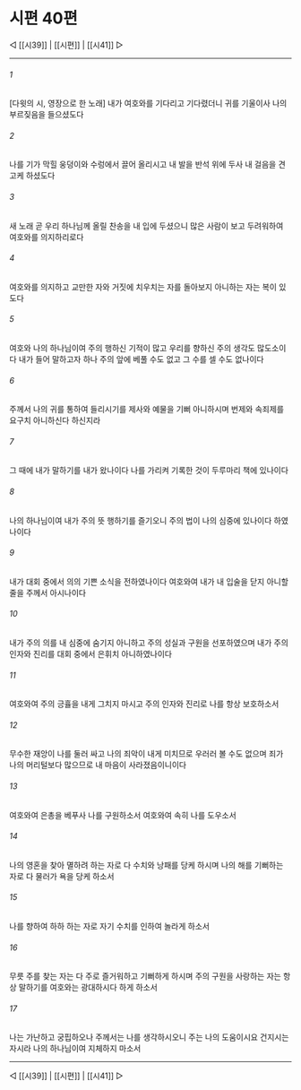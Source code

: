 ﻿# 시편 40편

◁ [[시39]] | [[시편]] | [[시41]] ▷
***

###### 1
[다윗의 시, 영장으로 한 노래] 내가 여호와를 기다리고 기다렸더니 귀를 기울이사 나의 부르짖음을 들으셨도다

###### 2
나를 기가 막힐 웅덩이와 수렁에서 끌어 올리시고 내 발을 반석 위에 두사 내 걸음을 견고케 하셨도다

###### 3
새 노래 곧 우리 하나님께 올릴 찬송을 내 입에 두셨으니 많은 사람이 보고 두려워하여 여호와를 의지하리로다

###### 4
여호와를 의지하고 교만한 자와 거짓에 치우치는 자를 돌아보지 아니하는 자는 복이 있도다

###### 5
여호와 나의 하나님이여 주의 행하신 기적이 많고 우리를 향하신 주의 생각도 많도소이다 내가 들어 말하고자 하나 주의 앞에 베풀 수도 없고 그 수를 셀 수도 없나이다

###### 6
주께서 나의 귀를 통하여 들리시기를 제사와 예물을 기뻐 아니하시며 번제와 속죄제를 요구치 아니하신다 하신지라

###### 7
그 때에 내가 말하기를 내가 왔나이다 나를 가리켜 기록한 것이 두루마리 책에 있나이다

###### 8
나의 하나님이여 내가 주의 뜻 행하기를 즐기오니 주의 법이 나의 심중에 있나이다 하였나이다

###### 9
내가 대회 중에서 의의 기쁜 소식을 전하였나이다 여호와여 내가 내 입술을 닫지 아니할 줄을 주께서 아시나이다

###### 10
내가 주의 의를 내 심중에 숨기지 아니하고 주의 성실과 구원을 선포하였으며 내가 주의 인자와 진리를 대회 중에서 은휘치 아니하였나이다

###### 11
여호와여 주의 긍휼을 내게 그치지 마시고 주의 인자와 진리로 나를 항상 보호하소서

###### 12
무수한 재앙이 나를 둘러 싸고 나의 죄악이 내게 미치므로 우러러 볼 수도 없으며 죄가 나의 머리털보다 많으므로 내 마음이 사라졌음이니이다

###### 13
여호와여 은총을 베푸사 나를 구원하소서 여호와여 속히 나를 도우소서

###### 14
나의 영혼을 찾아 멸하려 하는 자로 다 수치와 낭패를 당케 하시며 나의 해를 기뻐하는 자로 다 물러가 욕을 당케 하소서

###### 15
나를 향하여 하하 하는 자로 자기 수치를 인하여 놀라게 하소서

###### 16
무릇 주를 찾는 자는 다 주로 즐거워하고 기뻐하게 하시며 주의 구원을 사랑하는 자는 항상 말하기를 여호와는 광대하시다 하게 하소서

###### 17
나는 가난하고 궁핍하오나 주께서는 나를 생각하시오니 주는 나의 도움이시요 건지시는 자시라 나의 하나님이여 지체하지 마소서


***
◁ [[시39]] | [[시편]] | [[시41]] ▷